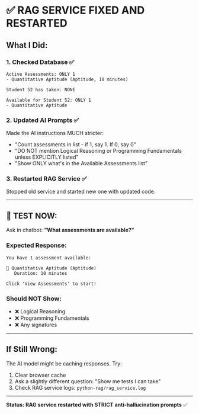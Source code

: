 # ✅ RAG SERVICE FIXED AND RESTARTED

## What I Did:

### 1. Checked Database ✅
```
Active Assessments: ONLY 1
- Quantitative Aptitude (Aptitude, 10 minutes)

Student 52 has taken: NONE

Available for Student 52: ONLY 1
- Quantitative Aptitude
```

### 2. Updated AI Prompts ✅
Made the AI instructions MUCH stricter:
- "Count assessments in list - if 1, say 1. If 0, say 0"
- "DO NOT mention Logical Reasoning or Programming Fundamentals unless EXPLICITLY listed"
- "Show ONLY what's in the Available Assessments list"

### 3. Restarted RAG Service ✅
Stopped old service and started new one with updated code.

---

## 🧪 TEST NOW:

Ask in chatbot: **"What assessments are available?"**

### Expected Response:
```
You have 1 assessment available:

📝 Quantitative Aptitude (Aptitude)
   Duration: 10 minutes

Click 'View Assessments' to start!
```

### Should NOT Show:
- ❌ Logical Reasoning
- ❌ Programming Fundamentals  
- ❌ Any signatures

---

## If Still Wrong:

The AI model might be caching responses. Try:
1. Clear browser cache
2. Ask a slightly different question: "Show me tests I can take"
3. Check RAG service logs: `python-rag/rag_service.log`

---

**Status: RAG service restarted with STRICT anti-hallucination prompts** ✅

